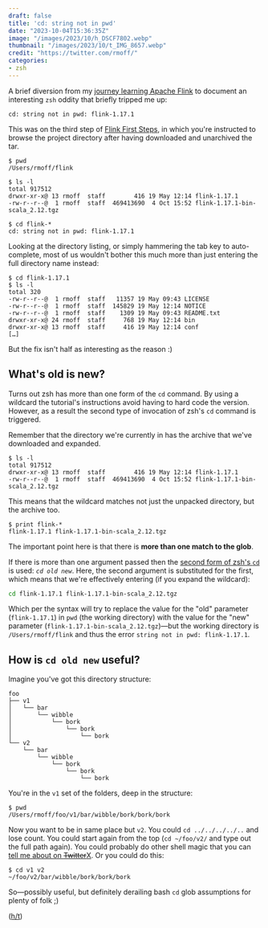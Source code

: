 ```yaml
---
draft: false
title: 'cd: string not in pwd'
date: "2023-10-04T15:36:35Z"
image: "/images/2023/10/h_DSCF7802.webp"
thumbnail: "/images/2023/10/t_IMG_8657.webp"
credit: "https://twitter.com/rmoff/"
categories:
- zsh
---
```


A brief diversion from my [journey learning Apache Flink](/categories/laf/) to document an interesting `zsh` oddity that briefly tripped me up: 

```shell
cd: string not in pwd: flink-1.17.1
```

<!--more-->

This was on the third step of [Flink First Steps](https://nightlies.apache.org/flink/flink-docs-release-1.17/docs/try-flink/local_installation/#browsing-the-project-directory), in which you're instructed to browse the project directory after having downloaded and unarchived the tar. 

```shell
$ pwd
/Users/rmoff/flink

$ ls -l
total 917512
drwxr-xr-x@ 13 rmoff  staff        416 19 May 12:14 flink-1.17.1
-rw-r--r--@  1 rmoff  staff  469413690  4 Oct 15:52 flink-1.17.1-bin-scala_2.12.tgz
```

```shell
$ cd flink-*
cd: string not in pwd: flink-1.17.1
```

Looking at the directory listing, or simply hammering the tab key to auto-complete, most of us wouldn't bother this much more than just entering the full directory name instead: 

```shell
$ cd flink-1.17.1
$ ls -l
total 320
-rw-r--r--@  1 rmoff  staff   11357 19 May 09:43 LICENSE
-rw-r--r--@  1 rmoff  staff  145829 19 May 12:14 NOTICE
-rw-r--r--@  1 rmoff  staff    1309 19 May 09:43 README.txt
drwxr-xr-x@ 24 rmoff  staff     768 19 May 12:14 bin
drwxr-xr-x@ 13 rmoff  staff     416 19 May 12:14 conf
[…]
```

But the fix isn't half as interesting as the reason :) 

## What's old is new?

Turns out zsh has more than one form of the `cd` command. By using a wildcard the tutorial's instructions avoid having to hard code the version. However, as a result the second type of invocation of zsh's `cd` command is triggered. 

Remember that the directory we're currently in has the archive that we've downloaded and expanded. 

```shell
$ ls -l
total 917512
drwxr-xr-x@ 13 rmoff  staff        416 19 May 12:14 flink-1.17.1
-rw-r--r--@  1 rmoff  staff  469413690  4 Oct 15:52 flink-1.17.1-bin-scala_2.12.tgz
```

This means that the wildcard matches not just the unpacked directory, but the archive too. 

```shell
$ print flink-*
flink-1.17.1 flink-1.17.1-bin-scala_2.12.tgz
```
The important point here is that there is **more than one match to the glob**.

If there is more than one argument passed then the [second form of zsh's `cd`](https://zsh.sourceforge.io/Doc/Release/Shell-Builtin-Commands.html#index-cd) is used: _`cd old new`_. Here, the second argument is substituted for the first, which means that we're effectively entering (if you expand the wildcard):

```bash
cd flink-1.17.1 flink-1.17.1-bin-scala_2.12.tgz
```

Which per the syntax will try to replace the value for the "old" parameter (`flink-1.17.1`) in `pwd` (the working directory) with the value for the "new" parameter (`flink-1.17.1-bin-scala_2.12.tgz`)—but the working directory is `/Users/rmoff/flink` and thus the error `string not in pwd: flink-1.17.1`. 

## How is `cd old new` useful? 

Imagine you've got this directory structure: 

```shell
foo
├── v1
│   └── bar
│       └── wibble
│           └── bork
│               └── bork
│                   └── bork
└── v2
    └── bar
        └── wibble
            └── bork
                └── bork
                    └── bork
```

You're in the `v1` set of the folders, deep in the structure: 

```shell
$ pwd
/Users/rmoff/foo/v1/bar/wibble/bork/bork/bork
```

Now you want to be in same place but `v2`. You could `cd ../../../../..` and lose count. You could start again from the top (`cd ~/foo/v2/` and type out the full path again). You could probably do other shell magic that you can [tell me about on ~~Twitter~~X](https://twitter.com/rmoff/). Or you could do this: 

```shell
$ cd v1 v2
~/foo/v2/bar/wibble/bork/bork/bork
```

So—possibly useful, but definitely derailing bash `cd` glob assumptions for plenty of folk ;)

([h/t](https://github.com/ohmyzsh/ohmyzsh/issues/10092#issuecomment-894804081))